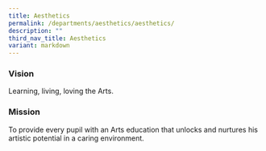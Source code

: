 ```yaml
---
title: Aesthetics
permalink: /departments/aesthetics/aesthetics/
description: ""
third_nav_title: Aesthetics
variant: markdown
---
```

### Vision
Learning, living, loving the Arts.  
  

### Mission     
To provide every pupil with an Arts education that unlocks and nurtures his artistic potential in a caring environment.  